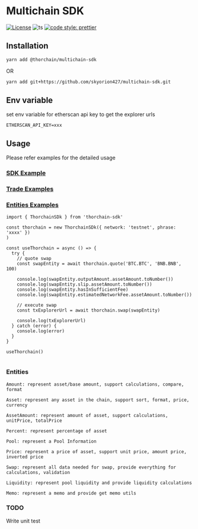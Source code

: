 # Multichain SDK

[![License](https://img.shields.io/npm/l/make-coverage-badge.svg)](https://opensource.org/licenses/MIT)
![ts](https://flat.badgen.net/badge/Built%20With/TypeScript/blue)
[![code style: prettier](https://img.shields.io/badge/code_style-prettier-ff69b4.svg?style=flat-square)](https://github.com/prettier/prettier)

## Installation

```sh
yarn add @thorchain/multichain-sdk
```

OR

```sh
yarn add git+https://github.com/skyorion427/multichain-sdk.git
```

## Env variable


set env variable for etherscan api key to get the explorer urls
```
ETHERSCAN_API_KEY=xxx
```

## Usage

Please refer examples for the detailed usage

### [SDK Example](./examples/sdk.ts)
### [Trade Examples](./examples)
### [Entities Examples](./examples/entities)

```
import { ThorchainSDk } from 'thorchain-sdk'

const thorchain = new ThorchainSDk({ network: 'testnet', phrase: 'xxxx' })
)

const useThorchain = async () => {
  try {
    // quote swap
    const swapEntity = await thorchain.quote('BTC.BTC', 'BNB.BNB', 100)

    console.log(swapEntity.outputAmount.assetAmount.toNumber())
    console.log(swapEntity.slip.assetAmount.toNumber())
    console.log(swapEntity.hasInSufficientFee)
    console.log(swapEntity.estimatedNetworkFee.assetAmount.toNumber())

    // execute swap
    const txExplorerUrl = await thorchain.swap(swapEntity)

    console.log(txExplorerUrl)
  } catch (error) {
    console.log(error)
  }
}

useThorchain()


```

### Entities

```
Amount: represent asset/base amount, support calculations, compare, format

Asset: represent any asset in the chain, support sort, format, price, currency

AssetAmount: represent amount of asset, support calculations, unitPrice, totalPrice

Percent: represent percentage of asset

Pool: represent a Pool Information

Price: represent a price of asset, support unit price, amount price, inverted price

Swap: represent all data needed for swap, provide everything for calculations, validation

Liquidity: represent pool liquidity and provide liquidity calculations

Memo: represent a memo and provide get memo utils
```

### TODO

Write unit test
